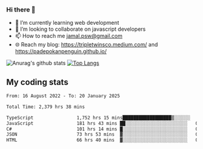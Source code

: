 ### Hi there 👋

<!--
**padepokanpenguin/padepokanpenguin** is a ✨ _special_ ✨ repository because its `README.md` (this file) appears on your GitHub profile.
-->

- 🌱 I’m currently learning  web development
- 👯 I’m looking to collaborate on javascript developers
- 📫 How to reach me jamal.psw@gmail.com
- 🌐 Reach my blog:
   https://tripletwinsco.medium.com/ and
   https://padepokanpenguin.github.io/

![Anurag's github stats](https://github-readme-stats.vercel.app/api?username=padepokanpenguin&count_private=true&disable_animations=false&show_icons=true&theme=default)
[![Top Langs](https://github-readme-stats.vercel.app/api/top-langs/?username=padepokanpenguin&theme=default&layout=compact)](https://github.com/padepokanpenguin)

## My coding stats

<!--START_SECTION:waka-->

```txt
From: 16 August 2022 - To: 20 January 2025

Total Time: 2,379 hrs 38 mins

TypeScript                1,752 hrs 15 mins██████████████████▒░░░░░░   73.64 %
JavaScript                181 hrs 43 mins ██░░░░░░░░░░░░░░░░░░░░░░░   07.64 %
C#                        101 hrs 14 mins █░░░░░░░░░░░░░░░░░░░░░░░░   04.25 %
JSON                      73 hrs 53 mins  ▓░░░░░░░░░░░░░░░░░░░░░░░░   03.10 %
HTML                      66 hrs 40 mins  ▓░░░░░░░░░░░░░░░░░░░░░░░░   02.80 %
```

<!--END_SECTION:waka-->



